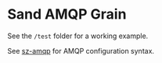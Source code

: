 # Sand AMQP Grain

See the `/test` folder for a working example.

See [sz-amqp](../../../nodejs/sz-amqp) for AMQP configuration syntax.